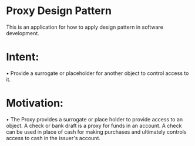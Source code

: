 # Proxy Design Pattern
This is an application for how to apply design pattern in software development.

# Intent:
• Provide a surrogate or placeholder for another object to control access to it.

# Motivation:
• The Proxy provides a surrogate or place holder to provide access
to an object. A check or bank draft is a proxy for funds in an account. A check can be used in place of cash for making purchases and ultimately controls access to cash in the issuer's account.

